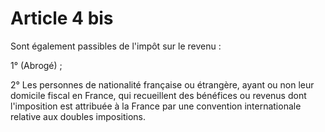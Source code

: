 # Article 4 bis

Sont également passibles de l'impôt sur le revenu :

1° (Abrogé) ;

2° Les personnes de nationalité française ou étrangère, ayant ou non leur domicile fiscal en France, qui recueillent des
bénéfices ou revenus dont l'imposition est attribuée à la France par une convention internationale relative aux doubles
impositions.

